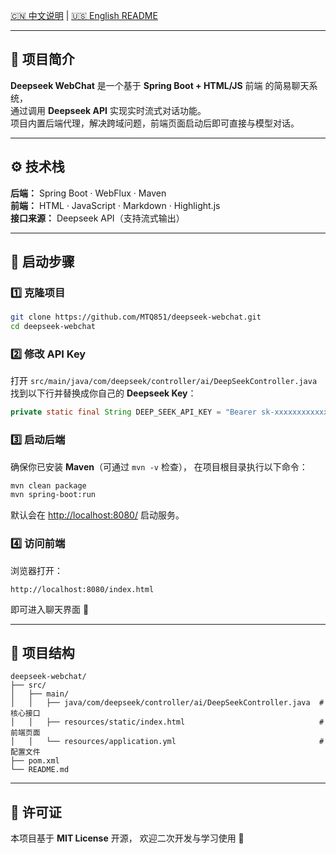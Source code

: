 [🇨🇳 中文说明](./README-cn.md) | [🇺🇸 English README](./README.md)

---

## 📖 项目简介

**Deepseek WebChat** 是一个基于 **Spring Boot + HTML/JS** 前端 的简易聊天系统，  
通过调用 **Deepseek API** 实现实时流式对话功能。  
项目内置后端代理，解决跨域问题，前端页面启动后即可直接与模型对话。

---

## ⚙️ 技术栈

**后端：** Spring Boot · WebFlux · Maven  
**前端：** HTML · JavaScript · Markdown · Highlight.js  
**接口来源：** Deepseek API（支持流式输出）

---

## 🚀 启动步骤

### 1️⃣ 克隆项目
```bash
git clone https://github.com/MTQ851/deepseek-webchat.git
cd deepseek-webchat
````

### 2️⃣ 修改 API Key

打开
`src/main/java/com/deepseek/controller/ai/DeepSeekController.java`
找到以下行并替换成你自己的 **Deepseek Key**：

```java
private static final String DEEP_SEEK_API_KEY = "Bearer sk-xxxxxxxxxxxxxxxx";
```

### 3️⃣ 启动后端

确保你已安装 **Maven**（可通过 `mvn -v` 检查），
在项目根目录执行以下命令：

```bash
mvn clean package
mvn spring-boot:run
```

默认会在 [http://localhost:8080/](http://localhost:8080/) 启动服务。

### 4️⃣ 访问前端

浏览器打开：

```
http://localhost:8080/index.html
```

即可进入聊天界面 🎉

---

## 📁 项目结构

```
deepseek-webchat/
├── src/
│   ├── main/
│   │   ├── java/com/deepseek/controller/ai/DeepSeekController.java  # 核心接口
│   │   ├── resources/static/index.html                              # 前端页面
│   │   └── resources/application.yml                                # 配置文件
├── pom.xml
└── README.md
```

---

## 📜 许可证

本项目基于 **MIT License** 开源，
欢迎二次开发与学习使用 🤝
